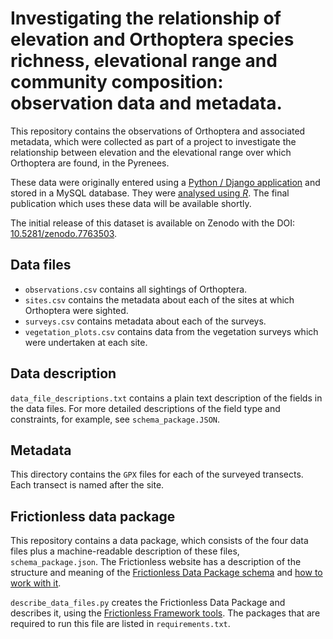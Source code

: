 # Investigating the relationship of elevation and Orthoptera species richness, elevational range and community composition: observation data and metadata.

This repository contains the observations of Orthoptera and associated metadata, which were collected as part of a project to investigate the relationship between elevation and the elevational range over which Orthoptera are found, in the Pyrenees.

These data were originally entered using a [Python / Django application](https://github.com/jen-thomas/wildlife-observations/releases/tag/v0.0.1) and stored in a MySQL database. They were [analysed using _R_](https://github.com/jen-thomas/orthoptera-elevational-range-community-composition). The final publication which uses these data will be available shortly.  

The initial release of this dataset is available on Zenodo with the DOI: [10.5281/zenodo.7763503](https://doi.org/10.5281/zenodo.7763503).

## Data files

* ```observations.csv``` contains all sightings of Orthoptera. 
* ```sites.csv``` contains the metadata about each of the sites at which Orthoptera were sighted.
* ```surveys.csv``` contains metadata about each of the surveys.
* ```vegetation_plots.csv``` contains data from the vegetation surveys which were undertaken at each site.

## Data description

```data_file_descriptions.txt``` contains a plain text description of the fields in the data files. For more detailed descriptions of the field type and constraints, for example, see ```schema_package.JSON```.

## Metadata

This directory contains the `GPX` files for each of the surveyed transects. Each transect is named after the site. 

## Frictionless data package

This repository contains a data package, which consists of the four data files plus a machine-readable description of these files, ```schema_package.json```. The Frictionless website has a description of the structure and meaning of the [Frictionless Data Package schema](https://specs.frictionlessdata.io/guides/data-package/) and [how to work with it](https://framework.frictionlessdata.io). 

```describe_data_files.py``` creates the Frictionless Data Package and describes it, using the [Frictionless Framework tools](https://framework.frictionlessdata.io). The packages that are required to run this file are listed in ```requirements.txt```.